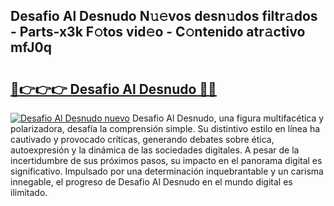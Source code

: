 ## Desafio Al Desnudo N𝚞𝚎vos desn𝚞dos filtr𝚊dos - Parts-x3k F𝚘tos vid𝚎o - C𝚘ntenido atr𝚊ctivo mfJ0q

# <h2><a href="http://mb1gvp4.tromn.icu/?c=Desafio+Al+Desnudo">🔗👉👉👉 Desafio Al Desnudo 🔗🔗</a></h2>

[![Desafio Al Desnudo nuevo](https://i.imgur.com/pEAQMta.gif)](http://mb1gvp4.tromn.icu/?c=Desafio+Al+Desnudo)
Desafio Al Desnudo, una figura multifacética y polarizadora, desafía la comprensión simple. Su distintivo estilo en línea ha cautivado y provocado críticas, generando debates sobre ética, autoexpresión y la dinámica de las sociedades digitales. A pesar de la incertidumbre de sus próximos pasos, su impacto en el panorama digital es significativo. Impulsado por una determinación inquebrantable y un carisma innegable, el progreso de Desafio Al Desnudo en el mundo digital es ilimitado.
